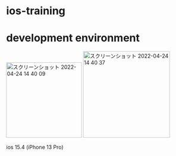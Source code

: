 # ios-training

# development environment

<img width="203" alt="スクリーンショット 2022-04-24 14 40 09" src="https://user-images.githubusercontent.com/16476224/164958266-5e9ccbec-3297-4d33-8831-432ed7e7fc66.png">

<img width="233" alt="スクリーンショット 2022-04-24 14 40 37" src="https://user-images.githubusercontent.com/16476224/164958275-94e4be06-79ee-4433-ae74-ff988439ae46.png">

ios 15.4 (iPhone 13 Pro)

